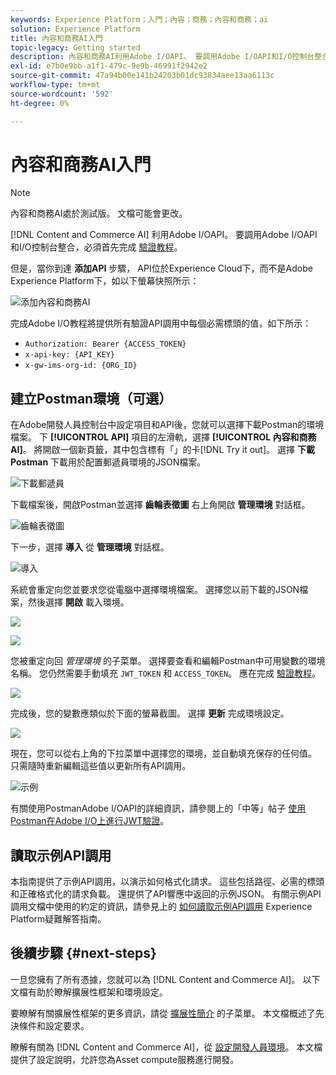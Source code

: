 ```yaml
---
keywords: Experience Platform；入門；內容；商務；內容和商務；ai
solution: Experience Platform
title: 內容和商務AI入門
topic-legacy: Getting started
description: 內容和商務AI利用Adobe I/OAPI。 要調用Adobe I/OAPI和I/O控制台整合，必須先完成身份驗證教程。
exl-id: e7b0e9bb-a1f1-479c-9e9b-46991f2942e2
source-git-commit: 47a94b00e141b24203b01dc93834aee13aa6113c
workflow-type: tm+mt
source-wordcount: '592'
ht-degree: 0%

---
```


# 內容和商務AI入門

>[!NOTE]
>
>內容和商務AI處於測試版。 文檔可能會更改。

[!DNL Content and Commerce AI] 利用Adobe I/OAPI。 要調用Adobe I/OAPI和I/O控制台整合，必須首先完成 [驗證教程](https://www.adobe.com/go/platform-api-authentication-en)。

但是，當你到達 **添加API** 步驟， API位於Experience Cloud下，而不是Adobe Experience Platform下，如以下螢幕快照所示：

![添加內容和商務AI](./images/add-api.png)

完成Adobe I/O教程將提供所有驗證API調用中每個必需標頭的值，如下所示：

- `Authorization: Bearer {ACCESS_TOKEN}`
- `x-api-key: {API_KEY}`
- `x-gw-ims-org-id: {ORG_ID}`

## 建立Postman環境（可選）

在Adobe開發人員控制台中設定項目和API後，您就可以選擇下載Postman的環境檔案。 下 **[!UICONTROL API]** 項目的左滑軌，選擇 **[!UICONTROL 內容和商務AI]**。 將開啟一個新頁籤，其中包含標有「」的卡[!DNL Try it out]。 選擇 **下載Postman** 下載用於配置郵遞員環境的JSON檔案。

![下載郵遞員](./images/add-to-postman.png)

下載檔案後，開啟Postman並選擇 **齒輪表徵圖** 右上角開啟 **管理環境** 對話框。

![齒輪表徵圖](./images/select-gear-icon.png)

下一步，選擇 **導入** 從 **管理環境** 對話框。

![導入](./images/import.png)

系統會重定向您並要求您從電腦中選擇環境檔案。 選擇您以前下載的JSON檔案，然後選擇 **開啟** 載入環境。

![](./images/choose-your-file.png)

![](./images/click-open.png)

您被重定向回 *管理環境* 的子菜單。 選擇要查看和編輯Postman中可用變數的環境名稱。 您仍然需要手動填充 `JWT_TOKEN` 和 `ACCESS_TOKEN`。 應在完成 [驗證教程](https://www.adobe.com/go/platform-api-authentication-en)。

![](./images/re-direct.png)

完成後，您的變數應類似於下面的螢幕截圖。 選擇 **更新** 完成環境設定。

![](./images/final-environment.png)

現在，您可以從右上角的下拉菜單中選擇您的環境，並自動填充保存的任何值。 只需隨時重新編輯這些值以更新所有API調用。

![示例](./images/select-environment.png)

有關使用PostmanAdobe I/OAPI的詳細資訊，請參閱上的「中等」帖子 [使用Postman在Adobe I/O上進行JWT驗證](https://medium.com/adobetech/using-postman-for-jwt-authentication-on-adobe-i-o-7573428ffe7f)。

## 讀取示例API調用

本指南提供了示例API調用，以演示如何格式化請求。 這些包括路徑、必需的標頭和正確格式化的請求負載。 還提供了API響應中返回的示例JSON。 有關示例API調用文檔中使用的約定的資訊，請參見上的 [如何讀取示例API調用](../../landing/troubleshooting.md) Experience Platform疑難解答指南。

## 後續步驟 {#next-steps}

一旦您擁有了所有憑據，您就可以為 [!DNL Content and Commerce AI]。 以下文檔有助於瞭解擴展性框架和環境設定。

要瞭解有關擴展性框架的更多資訊，請從 [擴展性簡介](https://experienceleague.adobe.com/docs/asset-compute/using/extend/understand-extensibility.html) 的子菜單。 本文檔概述了先決條件和設定要求。

瞭解有關為 [!DNL Content and Commerce AI]，從 [設定開發人員環境](https://experienceleague.adobe.com/docs/asset-compute/using/extend/setup-environment.html)。 本文檔提供了設定說明，允許您為Asset compute服務進行開發。
